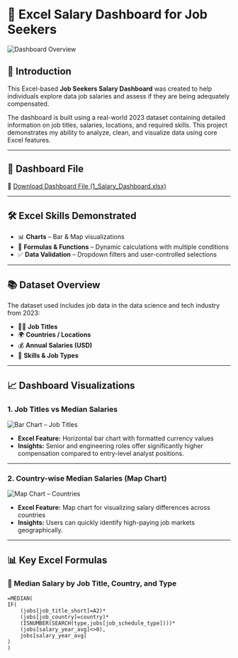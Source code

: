 # 💼 Excel Salary Dashboard for Job Seekers

![Dashboard Overview](https://github.com/user-attachments/assets/bcc6aa30-fd7e-4bd5-9d4d-afe51b222235)

## 📘 Introduction

This Excel-based **Job Seekers Salary Dashboard** was created to help individuals explore data job salaries and assess if they are being adequately compensated.

The dashboard is built using a real-world 2023 dataset containing detailed information on job titles, salaries, locations, and required skills. This project demonstrates my ability to analyze, clean, and visualize data using core Excel features.

---

## 📂 Dashboard File

📎 [Download Dashboard File (1_Salary_Dashboard.xlsx)](1_Salary_Dashboard.xlsx)

---

## 🛠 Excel Skills Demonstrated

- 📊 **Charts** – Bar & Map visualizations  
- 🔢 **Formulas & Functions** – Dynamic calculations with multiple conditions  
- ✅ **Data Validation** – Dropdown filters and user-controlled selections

---

## 📚 Dataset Overview

The dataset used includes job data in the data science and tech industry from 2023:

- 🧑‍💼 **Job Titles**  
- 🌍 **Countries / Locations**  
- 💰 **Annual Salaries (USD)**  
- 🧠 **Skills & Job Types**

---

## 📈 Dashboard Visualizations

### 1. Job Titles vs Median Salaries

![Bar Chart – Job Titles](https://github.com/user-attachments/assets/833b8f8c-7391-4210-a66a-7be170ac81a4)

- **Excel Feature:** Horizontal bar chart with formatted currency values  
- **Insights:** Senior and engineering roles offer significantly higher compensation compared to entry-level analyst positions.

---

### 2. Country-wise Median Salaries (Map Chart)

![Map Chart – Countries](https://github.com/user-attachments/assets/513a2042-de55-4ebb-a682-965a36d25eef)

- **Excel Feature:** Map chart for visualizing salary differences across countries  
- **Insights:** Users can quickly identify high-paying job markets geographically.

---

## 📊 Key Excel Formulas

### 🔹 Median Salary by Job Title, Country, and Type

```excel
=MEDIAN(
IF(
    (jobs[job_title_short]=A2)*
    (jobs[job_country]=country)*
    (ISNUMBER(SEARCH(type,jobs[job_schedule_type])))*
    (jobs[salary_year_avg]<>0),
    jobs[salary_year_avg]
)
)
